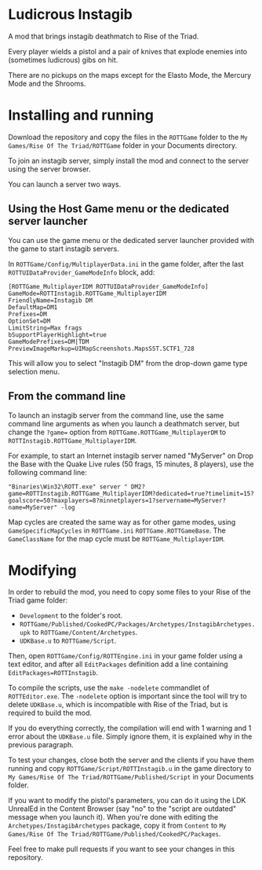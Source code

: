 Ludicrous Instagib
==================

A mod that brings instagib deathmatch to Rise of the Triad.

Every player wields a pistol and a pair of knives that explode enemies into (sometimes ludicrous) gibs on hit.

There are no pickups on the maps except for the Elasto Mode, the Mercury Mode and the Shrooms.

Installing and running
======================

Download the repository and copy the files in the `ROTTGame` folder to the `My Games/Rise Of The Triad/ROTTGame` folder in your Documents directory.

To join an instagib server, simply install the mod and connect to the server using the server browser.

You can launch a server two ways.

## Using the Host Game menu or the dedicated server launcher

You can use the game menu or the dedicated server launcher provided with the game to start instagib servers.

In `ROTTGame/Config/MultiplayerData.ini` in the game folder, after the last `ROTTUIDataProvider_GameModeInfo` block, add:

	[ROTTGame_MultiplayerIDM ROTTUIDataProvider_GameModeInfo]
	GameMode=ROTTInstagib.ROTTGame_MultiplayerIDM
	FriendlyName=Instagib DM
	DefaultMap=DM1
	Prefixes=DM
	OptionSet=DM
	LimitString=Max frags
	bSupportPlayerHighlight=true
	GameModePrefixes=DM|TDM
	PreviewImageMarkup=UIMapScreenshots.MapsSST.SCTF1_728

This will allow you to select "Instagib DM" from the drop-down game type selection menu.

## From the command line

To launch an instagib server from the command line, use the same command line arguments as when you launch a deathmatch server, but change the `?game=` option from `ROTTGame.ROTTGame_MultiplayerDM` to `ROTTInstagib.ROTTGame_MultiplayerIDM`.

For example, to start an Internet instagib server named "MyServer" on Drop the Base with the Quake Live rules (50 frags, 15 minutes, 8 players), use the following command line:

	"Binaries\Win32\ROTT.exe" server " DM2?game=ROTTInstagib.ROTTGame_MultiplayerIDM?dedicated=true?timelimit=15?goalscore=50?maxplayers=8?minnetplayers=1?servername=MyServer?name=MyServer" -log

Map cycles are created the same way as for other game modes, using `GameSpecificMapCycles` in `ROTTGame.ini` `ROTTGame.ROTTGameBase`. The `GameClassName` for the map cycle must be `ROTTGame_MultiplayerIDM`.

Modifying
=========

In order to rebuild the mod, you need to copy some files to your Rise of the Triad game folder:
* `Development` to the folder's root.
* `ROTTGame/Published/CookedPC/Packages/Archetypes/InstagibArchetypes.upk` to `ROTTGame/Content/Archetypes`.
* `UDKBase.u` to `ROTTGame/Script`.

Then, open `ROTTGame/Config/ROTTEngine.ini` in your game folder using a text editor, and after all `EditPackages` definition add a line containing `EditPackages=ROTTInstagib`.

To compile the scripts, use the `make -nodelete` commandlet of `ROTTEditor.exe`. The `-nodelete` option is important since the tool will try to delete `UDKBase.u`, which is incompatible with Rise of the Triad, but is required to build the mod.

If you do everything correctly, the compilation will end with 1 warning and 1 error about the `UDKBase.u` file. Simply ignore them, it is explained why in the previous paragraph.

To test your changes, close both the server and the clients if you have them running and copy `ROTTGame/Script/ROTTInstagib.u` in the game directory to `My Games/Rise Of The Triad/ROTTGame/Published/Script` in your Documents folder.

If you want to modify the pistol's parameters, you can do it using the LDK UnrealEd in the Content Browser (say "no" to the "script are outdated" message when you launch it). When you're done with editing the `Archetypes/InstagibArchetypes` package, copy it from `Content` to `My Games/Rise Of The Triad/ROTTGame/Published/CookedPC/Packages`.

Feel free to make pull requests if you want to see your changes in this repository.
